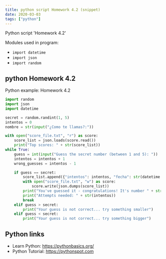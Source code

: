 ```yaml
---
title: python script Homework 4.2 (snippet)
date: 2020-03-03
tags: ["python"]
---
```

Python script 'Homework 4.2'


Modules used in program: 
* `import datetime`
* `import json`
* `import random`

## python Homework 4.2

Python example: Homework 4.2

```python
import random
import json
import datetime

secret = random.randint(1, 5)
intentos = 0
nombre = str(input("¿Como te llamas?:"))

with open("score_file.txt", "r") as score:
    score_list = json.loads(score.read())
    print("Top scores: " + str(score_list))
while True:
    guess = int(input("Guess the secret number (between 1 and 5): "))
    intentos = intentos + 1
    wrong_guesses = intentos - 1

    if guess == secret:
        score_list.append({"intentos": intentos, "fecha": str(datetime.datetime.now()), "nombre": nombre, "secret number": secret, "wrong_guesses": wrong_guesses})
        with open("score_file.txt", "w") as score:
            score.write(json.dumps(score_list))
        print("You've guessed it - congratulations! It's number " + str(secret))
        print("Attempts needed: " + str(intentos))
        break
    elif guess > secret:
        print("Your guess is not correct... try something smaller")
    elif guess < secret:
        print("Your guess is not correct... try something bigger")

```

## Python links

- Learn Python: https://pythonbasics.org/
- Python Tutorial: https://pythonspot.com

